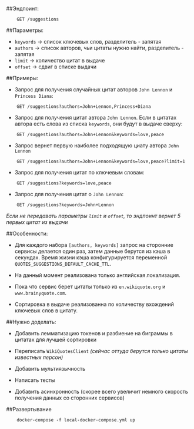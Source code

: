 ##Эндпоинт:
```
    GET /suggestions
```

##Параметры:

- `keywords` -> список ключевых слов, разделитель - запятая
- `authors`  -> список авторов, чьи цитаты нужно найти, разделитель - запятая
- `limit`    -> количество цитат в выдаче
- `offset`   -> сдвиг в списке выдачи

##Примеры:

- Запрос для получения случайных цитат авторов `John Lennon` и `Princess Diana`:
```
    GET /suggestions?authors=John+Lennon,Princess+Diana
```

- Запрос для получения цитат автора `John Lennon`. Если в цитатах автора есть слова из списка `keywords`, они будут в выдаче сверху:
```
    GET /suggestions?authors=John+Lennon&keywords=love,peace
```

- Запрос вернет первую наиболее подходящую циату автора `John Lennon`
```
    GET /suggestions?authors=John+Lennon&keywords=love,peace?limit=1
```

- Запрос для получения цитат по ключевым словам:
```
    GET /suggestions?keywords=love,peace
```

- Запрос для получения цитат о `John Lennon`:
```
    GET /suggestions?keywords=John+Lennon
```

*Если не передавать параметры `limit` и `offset`, то эндпоинт вернет 5 первых цитат из выдачи*

##Особенности:

- Для каждого набора `[authors, keywords]` запрос на сторонние сервисы делается один раз, затем данные берутся из кэша в секундах. Время жизни кэша конфигурируется переменной `QUOTES_SUGGESTIONS_DEFAULT_CACHE_TTL`.

- На данный момент реализована только английская локализация.

- Пока что сервис берет цитаты только из `en.wikiquote.org` и `www.brainyquote.com`.

- Сортировка в выдаче реализованна по количеству вхождений ключевых слов в цитату.

##Нужно доделать:

- Добавить лемматизацию токенов и разбиение на биграммы в цитатах для лучшей сортировки

- Переписать `WikiQuotesClient` *(сейчас оттуда берутся только цитаты известных персон)* 

- Добавить мультиязычность

- Написать тесты

- Добавить асинхронность (скорее всего увеличит немного скорость получения данных со сторонних сервисов)

##Развертывание
```
    docker-compose -f local-docker-compose.yml up
```

